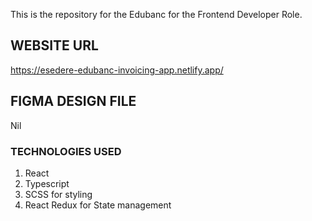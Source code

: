 This is the repository for the Edubanc for the Frontend Developer Role.

## WEBSITE URL

https://esedere-edubanc-invoicing-app.netlify.app/

## FIGMA DESIGN FILE

Nil

### TECHNOLOGIES USED

1. React
2. Typescript
3. SCSS for styling
4. React Redux for State management
